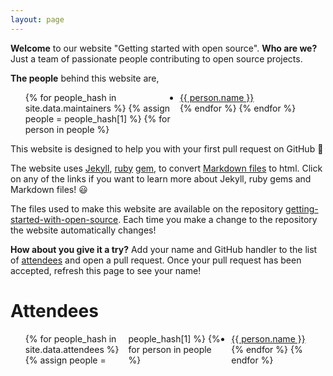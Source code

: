 ```yaml
---
layout: page
---
```


**Welcome** to our website "Getting started with open source". **Who are we?** Just
a team of passionate people contributing to open source projects.

**The people** behind this website are,

<ul style="column-count: 2">
{% for people_hash in site.data.maintainers %}
{% assign people = people_hash[1] %}
  {% for person in people %}
<li>
    <a href="https://github.com/{{ member.github }}">
      {{ person.name }}
    </a>
</li>
  {% endfor %}
{% endfor %}
</ul>

This website is designed to help you with your first pull request on GitHub 🎉

The website uses [Jekyll](https://jekyllrb.com/),
[ruby](https://www.ruby-lang.org/en/) [gem](https://rubygems.org/), to convert
[Markdown files](https://www.markdownguide.org/getting-started/) to html. Click
on any of the links if you want to learn more about Jekyll, ruby gems and
Markdown files! 😃

The files used to make this website are available on the repository
[getting-started-with-open-source](https://github.com/Nikoleta-v3/getting-started-with-open-source).
Each time you make a change to the repository the website automatically changes!

**How about you give it a try?** Add your name and GitHub handler to the list of
[attendees](https://github.com/Nikoleta-v3/getting-started-with-open-source/tree/gh-pages/_data/attendees)
and open a pull request. Once your pull request has been accepted, refresh this
page to see your name!

# Attendees

<ul style="column-count: 3">
{% for people_hash in site.data.attendees %}
{% assign people = people_hash[1] %}
  {% for person in people %}
<li>
    <a href="https://github.com/{{ member.github }}">
      {{ person.name }}
    </a>
</li>
  {% endfor %}
{% endfor %}
</ul>
